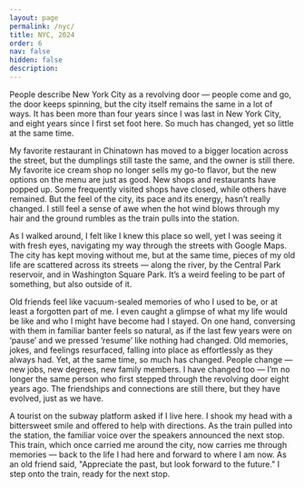 ```yaml
---
layout: page
permalink: /nyc/
title: NYC, 2024
order: 6
nav: false
hidden: false
description: 
---
```


People describe New York City as a revolving door — people come and go, the door keeps spinning, but the city itself remains the same in a lot of ways. It has been more than four years since I was last in New York City, and eight years since I first set foot here. So much has changed, yet so little at the same time.

My favorite restaurant in Chinatown has moved to a bigger location across the street, but the dumplings still taste the same, and the owner is still there. My favorite ice cream shop no longer sells my go-to flavor, but the new options on the menu are just as good. New shops and restaurants have popped up. Some frequently visited shops have closed, while others have remained. But the feel of the city, its pace and its energy, hasn’t really changed. I still feel a sense of awe when the hot wind blows through my hair and the ground rumbles as the train pulls into the station. 

As I walked around, I felt like I knew this place so well, yet I was seeing it with fresh eyes, navigating my way through the streets with Google Maps. The city has kept moving without me, but at the same time, pieces of my old life are scattered across its streets — along the river, by the Central Park reservoir, and in Washington Square Park. It’s a weird feeling to be part of something, but also outside of it. 

Old friends feel like vacuum-sealed memories of who I used to be, or at least a forgotten part of me. I even caught a glimpse of what my life would be like and who I might have become had I stayed. On one hand, conversing with them in familiar banter feels so natural, as if the last few years were on ‘pause’ and we pressed ‘resume’ like nothing had changed. Old memories, jokes, and feelings resurfaced, falling into place as effortlessly as they always had. Yet, at the same time, so much has changed. People change — new jobs, new degrees, new family members. I have changed too — I’m no longer the same person who first stepped through the revolving door eight years ago. The friendships and connections are still there, but they have evolved, just as we have. 

A tourist on the subway platform asked if I live here. I shook my head with a bittersweet smile and offered to help with directions. As the train pulled into the station, the familiar voice over the speakers announced the next stop. This train, which once carried me around the city, now carries me through memories — back to the life I had here and forward to where I am now. As an old friend said, "Appreciate the past, but look forward to the future." I step onto the train, ready for the next stop. 


